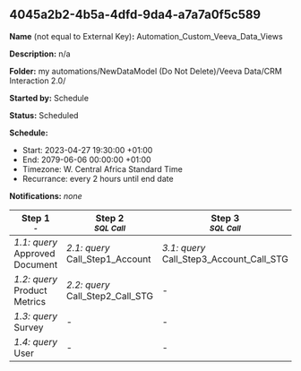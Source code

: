 ## 4045a2b2-4b5a-4dfd-9da4-a7a7a0f5c589

**Name** (not equal to External Key)**:** Automation_Custom_Veeva_Data_Views

**Description:** n/a

**Folder:** my automations/NewDataModel (Do Not Delete)/Veeva Data/CRM Interaction 2.0/

**Started by:** Schedule

**Status:** Scheduled

**Schedule:**

* Start: 2023-04-27 19:30:00 +01:00
* End: 2079-06-06 00:00:00 +01:00
* Timezone: W. Central Africa Standard Time
* Recurrance: every 2 hours until end date

**Notifications:** _none_


| Step 1<br>_<small>-</small>_ | Step 2<br>_<small>SQL Call</small>_ | Step 3<br>_<small>SQL Call</small>_ | Step 4<br>_<small>SQL call</small>_ | Step 5<br>_<small>-</small>_ |
| --- | --- | --- | --- | --- |
| _1.1: query_<br>Approved Document | _2.1: query_<br>Call_Step1_Account | _3.1: query_<br>Call_Step3_Account_Call_STG | _4.1: query_<br>Call_Step4_Account_Call_Detail_STG | _5.1: query_<br>Call_XU_FINAL |
| _1.2: query_<br>Product Metrics | _2.2: query_<br>Call_Step2_Call_STG | - | - | _5.2: query_<br>Sample Order |
| _1.3: query_<br>Survey | - | - | - | _5.3: query_<br>CLM Call |
| _1.4: query_<br>User | - | - | - | - |
